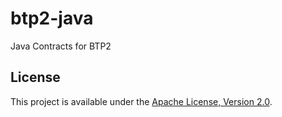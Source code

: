 # btp2-java
Java Contracts for BTP2

## License

This project is available under the [Apache License, Version 2.0](LICENSE).
